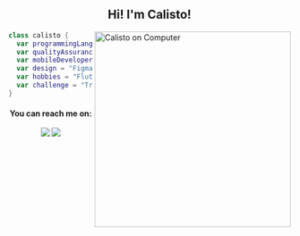 <h2 align='center'>Hi! I'm Calisto!</h2>

<img src="https://gist.githubusercontent.com/vininjr/d29bb07bdadb41e4b0923bc8fa748b1a/raw/88f20c9d749d756be63f22b09f3c4ac570bc5101/programming.gif" min-width="550px" max-width="550px" width="350" align="right" alt="Calisto on Computer">
    
   
```swift 
class calisto {
  var programmingLanguages = "Swift, Java, Javascript, Python, NodeJS";
  var qualityAssurance = "Cypress, Selenium, JMeter, Webdriver.io, Appium";
  var mobileDeveloper = "Swift, UIKit, SwiftUI, Flutter";
  var design = "Figma, Photoshop, Illustrator, InDesign, AdobeXD";
  var hobbies = "Flute, Cooking, Swimming";
  var challenge = "Trying my best everyday!";
}
```
  
<h4 align='center'>You can reach me on:<br> <br>
<a href="https://www.linkedin.com/in/mateuscalisto/"><img src="https://img.shields.io/badge/linkedin-%230077B5.svg?&style=for-the-badge&logo=linkedin&logoColor=white" /></a>
<a href="mailto:mateus.bruno.calisto@gmail.com"><img src="https://img.shields.io/badge/Gmail-D14836?style=for-the-badge&logo=gmail&logoColor=white" /></a>
